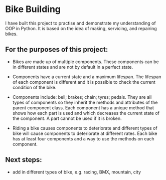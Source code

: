 # Bike Building

I have built this project to practise and demonstrate my understanding of OOP in Python. It is based on the idea of making, servicing, and repairing bikes.

## For the purposes of this project:

- Bikes are made up of multiple components. These components can be in different states and are not by default in a perfect state.

- Components have a current state and a maximum lifespan. The lifespan of each component is different and it is possible to check the current condition of the bike. 

- Components include: bell; brakes; chain; tyres; pedals. They are all types of components so they inherit the methods and attributes of the parent component class. Each component has a unique method that shows how each part is used and which decreases the current state of the component. A part cannot be used if it is broken.

- Riding a bike causes components to deteriorate and different types of bike will cause components to deteriorate at different rates. Each bike has at least four components and a way to use the methods on each component.

## Next steps:

- add in different types of bike, e.g. racing, BMX, mountain, city

